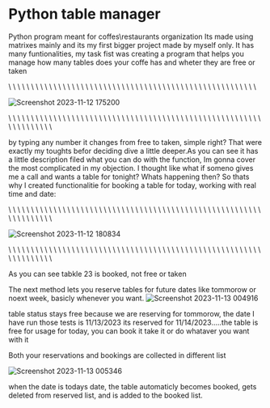 # Python table manager
 Python program meant for coffes\restaurants organization
 Its made using matrixes mainly and its my first bigger project made by myself only. It has many funtionalities, my task fist was creating a program that helps you manage how many tables does your coffe has and wheter they are free or taken

\ \ \ \ \ \ \ \ \ \ \ \ \ \ \ \ \ \ \ \ \ \ \ \ \ \ \ \ \ \ \ \ \ \ \ \ \ \ \ \ \ \ \ \ \ \ \ \ \ \ \ \ \ \ \



 
![Screenshot 2023-11-12 175200](https://github.com/Kokata23/Python-table-manager/assets/123099517/90fe4747-bdbb-4097-bc56-e7c75f40de32)




\ \ \ \ \ \ \ \ \ \ \ \ \ \ \ \ \ \ \ \ \ \ \ \ \ \ \ \ \ \ \ \ \ \ \ \ \ \ \ \ \ \ \ \ \ \ \ \ \ \ \ \ \ \ \ \ \ \ \ \ \ \ \ \ \ \



 
 by typing any number it changes from free to taken, simple right? 
That were exactly my toughts befor deciding dive a little deeper.As you can see it has a little description filed what you can do with the function, Im gonna cover the most complicated in my objection. I thought like what if someno gives me a call and wants a table for tonight? Whats happening then? So thats why I created functionalitie for booking a table for today, working with real time and date:


\ \ \ \ \ \ \ \ \ \ \ \ \ \ \ \ \ \ \ \ \ \ \ \ \ \ \ \ \ \ \ \ \ \ \ \ \ \ \ \ \ \ \ \ \ \ \ \ \ \ \ \ \ \ \ \ \ \ \ \ \ \ \ \ \ \


![Screenshot 2023-11-12 180834](https://github.com/Kokata23/Python-table-manager/assets/123099517/bdbad4d9-c154-48af-9479-91d80a4ede0c)



\ \ \ \ \ \ \ \ \ \ \ \ \ \ \ \ \ \ \ \ \ \ \ \ \ \ \ \ \ \ \ \ \ \ \ \ \ \ \ \ \ \ \ \ \ \ \ \ \ \ \ \ \ \ \ \ \ \ \ \ \ \ \ \ \ \

As you can see tabkle 23 is booked, not free or taken

The next method lets you reserve tables for future dates like tommorow or noext week, basicly whenever you want.
![Screenshot 2023-11-13 004916](https://github.com/Kokata23/Python-table-manager/assets/123099517/06f05454-5091-4134-be0f-24dbb27fe22d)

 table status stays free because we are reserving for tommorow, the date I have run those tests is 11/13/2023 its reserved for 11/14/2023.....the table is free for usage for today, you can book it take it or do whataver you want with it

 

Both your reservations and bookings are collected in different list

![Screenshot 2023-11-13 005346](https://github.com/Kokata23/Python-table-manager/assets/123099517/0748f2e3-4ebf-4156-8fce-92b0ec019d25)

when the date is todays date, the table automaticly becomes booked, gets deleted from reserved list, and is added to the booked list.


